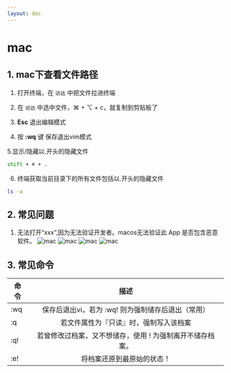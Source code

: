 ```yaml
---
layout: doc
---
```


# mac

## 1. mac下查看文件路径

  1. 打开终端，在 `访达` 中把文件拉进终端

  2. 在 `访达` 中选中文件，⌘ + ⌥ + c，就复制到剪贴板了


  3. **Esc** 退出编辑模式

  4. 按 **:wq** 键 保存退出vim模式

  5.显示/隐藏以.开头的隐藏文件

  ```sh
  shift + ⌘ + .
  ```

  6. 终端获取当前目录下的所有文件包括以.开头的隐藏文件

  ```sh
  ls -a
  ```

## 2. 常见问题

  1. 无法打开“xxx”,因为无法验证开发者。macos无法验证此 App 是否包含恶意软件。
  ![mac](/mac_01.png)
  ![mac](/mac_02.png)
  ![mac](/mac_03.png)
  ![mac](/mac_04.png)


## 3. 常见命令

  |      命令      |      描述      |
  | -------------- | :-----------: |
  | :wq      | 保存后退出vi，若为 :wq! 则为强制储存后退出（常用） |
  | :q      |   若文件属性为『只读』时，强制写入该档案    |
  | :q!      |   若曾修改过档案，又不想储存，使用 ! 为强制离开不储存档案。    |
  | :e! |   将档案还原到最原始的状态！    |



